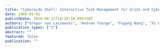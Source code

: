 ```yaml
---
title: "Cyberaide Shell: Interactive Task Management for Grids and Cyberinfrastructure"
date: 2009-01-01
publishDate: 2019-08-22T18:20:18.095329Z
authors: ["Gregor von Laszewski", "Andrew Younge", "Fugang Wang", "Xi He"]
publication_types: ["3"]
abstract: ""
featured: false
publication: ""
---
```


